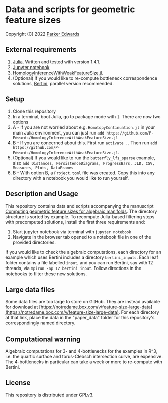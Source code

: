 Data and scripts for geometric feature sizes
============================================

Copyright (C) 2022 [Parker
Edwards](https://sites.nd.edu/parker-edwards/)


External requirements
---------------------

1. [Julia](https://julialang.org/downloads/>). Written and tested with version 1.4.1.
2. [Jupyter notebook](https://jupyter.org/install)
3. [HomologyInferenceWithWeakFeatureSize.jl](https://github.com/P-Edwards/HomologyInferenceWithWeakFeatureSize.jl). 
4. (Optional) If you would like to re-compute bottleneck correspondence solutions, [Bertini](https://bertini.nd.edu/), parallel version recommended.


Setup
-----
1. Clone this repository
2. In a terminal, boot Julia, go to package mode with `]`. There are now two options
3. A - If you are not worried about e.g. `HomotopyContinuation.jl` in your main Julia environment, you can just run `add https://github.com/P-Edwards/HomologyInferenceWithWeakFeatureSize.jl`
3. B - If you are concerned about this. First run `activate .`. Then run `add https://github.com/P-Edwards/HomologyInferenceWithWeakFeatureSize.jl`. 
4. (Optional) If you would like to run the `butterfly_lfs_sparse` example, also `add Distances, PersistenceDiagrams, ProgressBars, JLD, CSV, Measures, Plots, DataFrames`
5. B - With option B, a `Project.toml` file was created. Copy this into any directory with a notebook you would like to run yourself.

Description and Usage
---------------------
This repository contains data and scripts accompanying the manuscript [Computing geometric feature sizes for algebraic manifolds](a/link/to/arxiv). The directory structure is sorted by example. To recompute Julia-based filtering steps with precomputed solutions, install the first three requirements and: 

1. Start jupyter notebook via terminal with `jupyter notebook`
2. Navigate in the browser tab opened to a notebook file in one of the provided directories. 

If you would like to check the algebraic computations, each directory for an example which uses Bertini includes a directory `bertini_inputs`. Each leaf folder contains a file labelled `input`, and you can run Bertini, say with 12 threads, via `mpirun -np 12 bertini input`. Follow directions in the notebooks to filter these new solutions.


Large data files
----------------
Some data files are too large to store on GitHub. They are instead available for download at [https://notredame.box.com/v/feature-size-large-data](https://notredame.box.com/v/feature-size-large-data). For each directory at that link, place the data in the "paper_data" folder for this repository's correspondingly named directory.


Computational warning
---------------------
Algebraic computations for 3- and 4-bottlenecks for the examples in R^3, i.e. the quartic surface and torus-Clebsch intersection curve, are expensive. The 4-bottlenecks in particular can take a week or more to re-compute with Bertini. 


License
-------
This repository is distributed under GPLv3. 